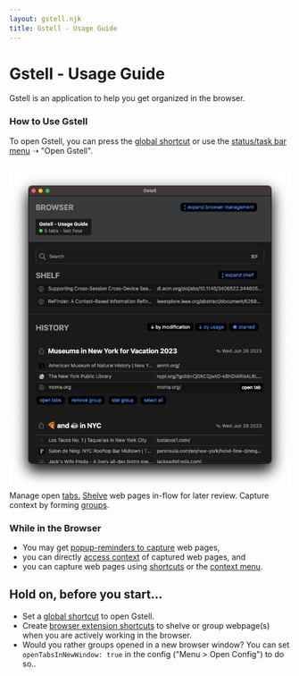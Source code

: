 ```yaml
---
layout: gstell.njk
title: Gstell - Usage Guide
---
```


# Gstell - Usage Guide

Gstell is an application to help you get organized in the browser.

### How to Use Gstell
To open Gstell, you can press the [global shortcut](howto/global-shortcut) or use the [status/task bar menu](howto/status-bar-menu) &#10141; "Open Gstell".
<br>
<br>

<div class="screenshot-wrapper">
  <img src="/public/img/howto/screenshot.png" alt="screenshot"/>
  <span class="browser">Manage open <a href="howto/browser-tab-management">tabs.</a></span>
  <span class="shelf"><a href="howto/shelf">Shelve</a> web pages in-flow for later review.</span>
  <span class="history">Capture context by forming <a href="howto/history">groups</a>.</span>
</div>

### While in the Browser
- You may get [popup-reminders to capture](howto/capture-popup) web pages,
- you can directly [access context](howto/resurface-popup) of captured web pages, and
- you can capture web pages using [shortcuts](howto/browser-extension-shortcuts) or the [context menu](howto/browser-extension-context-menu).


## Hold on, before you start...
- Set a [global shortcut](howto/global-shortcut) to open Gstell.
- Create [browser extension shortcuts](howto/browser-extension-shortcuts) to shelve or group webpage(s) when you are actively working in the browser.
- Would you rather groups opened in a new browser window? You can set `openTabsInNewWindow: true` in the config ("Menu > Open Config") to do so..
<br>
<br>
<br>
